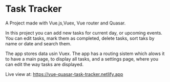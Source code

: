 # Task Tracker

A Project made with Vue.js,Vuex, Vue router and Quasar.
 
In this project you can add new tasks for current day, or upcoming events. You can edit tasks, mark them as completed, delete tasks, sort taks by name or date and search them.

The app stores data usin Vuex.
The app has a routing sistem which alows it to have a main page, to display all tasks, and a settings page, where you can edit the way tasks are displayed.

Live view at: https://vue-quasar-task-tracker.netlify.app
